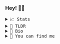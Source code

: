 ### Hey! 👋🥝
<samp>

 <details>
  <summary>📈 Stats</summary>
  <br>
  
![Metrics](https://metrics.lecoq.io/rosaerick?template=terminal&languages=1&achievements=1&activity=1&base.indepth=false&languages.limit=8&languages.threshold=0%25&languages.other=false&languages.colors=github&languages.sections=most-used&languages.indepth=false&languages.analysis.timeout=15&languages.categories=markup%2C%20programming&languages.recent.categories=markup%2C%20programming&languages.recent.load=300&languages.recent.days=14&activity.limit=5&activity.load=300&activity.days=14&activity.visibility=all&activity.timestamps=false&activity.filter=all&achievements.threshold=C&achievements.secrets=true&achievements.display=detailed&achievements.limit=0&config.timezone=America%2FSao_Paulo)

</details>

<details>
  <summary>📰 TLDR</summary>
  <br>
  
- 🔭 I’m currently working on a SaaS project
- 🌱  I’m currently learning and building with React and Next.js.
- 👯 I’m looking to collaborate on **anything. Reach out to me**
- 📫 How to reach me: **[erickpmotta@gmail.com](mailto:erickpmotta@gmail.com)**
- 🌱 I've worked on some [projects](https://rosaerick.github.io/my-projects/).
</details>

<details>
  <summary>📝 Bio</summary>
  <br>
  
 I graduated from Universidade Federal Rural do Rio de Janeiro with a degree in History, but have gained a massive interest in software development. I'm passionate about building things with code. I guess that makes me a multidisciplinary Web Developer.
 Since being introduced to coding I have started reading articles, listening to podcasts, taking online courses and creating a portfolio of projects.
</details>

<details>
  <summary>👏 You can find me</summary>
  <br>
  
 [<img src='https://cdn.jsdelivr.net/npm/simple-icons@3.0.1/icons/linkedin.svg' alt='Linkedin' height='20' style="margin-right: 10px">](https://www.linkedin.com/in/erick-rosa-1465a07a/)  [<img src='https://cdn.jsdelivr.net/npm/simple-icons@3.0.1/icons/codepen.svg' alt='CodePen' height='20' style="margin-right: 10px">](https://codepen.io/rosaerick) [<img src='https://cdn.jsdelivr.net/npm/simple-icons@3.0.1/icons/instagram.svg' alt='Instagram' height='20'>](https://www.instagram.com/erickrozza/)



  <br>
  
#### Feel free to contact me and thanks for visiting.

</samp>
 
